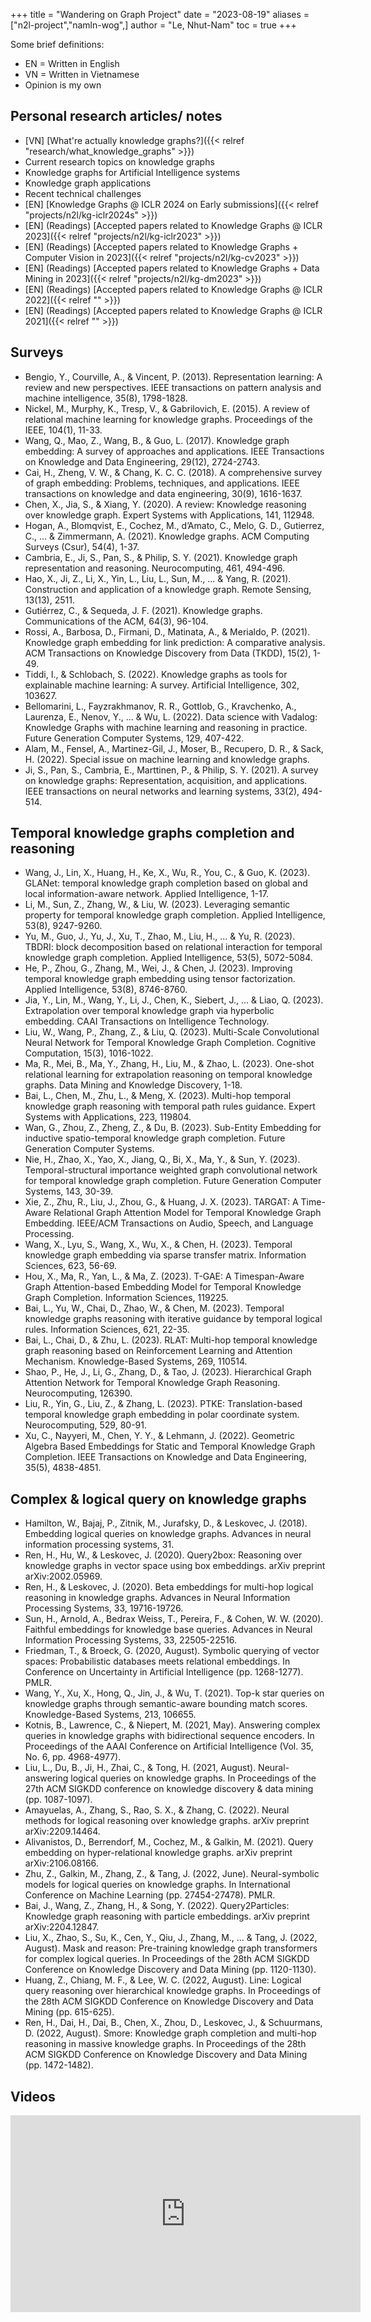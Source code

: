 +++
title = "Wandering on Graph Project"
date = "2023-08-19"
aliases = ["n2l-project","namln-wog",]
author = "Le, Nhut-Nam"
toc = true
+++

Some brief definitions:
- EN = Written in English
- VN = Written in Vietnamese
- Opinion is my own

## Personal research articles/ notes

- [VN] [What're actually knowledge graphs?]({{< relref "research/what_knowledge_graphs" >}})
- Current research topics on knowledge graphs
- Knowledge graphs for Artificial Intelligence systems
- Knowledge graph applications
- Recent technical challenges
- [EN] [Knowledge Graphs @ ICLR 2024 on Early submissions]({{< relref "projects/n2l/kg-iclr2024s" >}})
- [EN] (Readings) [Accepted papers related to Knowledge Graphs @ ICLR 2023]({{< relref "projects/n2l/kg-iclr2023" >}}) 
- [EN] (Readings) [Accepted papers related to Knowledge Graphs + Computer Vision in 2023]({{< relref "projects/n2l/kg-cv2023" >}}) 
- [EN] (Readings) [Accepted papers related to Knowledge Graphs + Data Mining in 2023]({{< relref "projects/n2l/kg-dm2023" >}})
- [EN] (Readings) [Accepted papers related to Knowledge Graphs @ ICLR 2022]({{< relref "" >}})
- [EN] (Readings) [Accepted papers related to Knowledge Graphs @ ICLR 2021]({{< relref "" >}}) 


## Surveys

- Bengio, Y., Courville, A., & Vincent, P. (2013). Representation learning: A review and new perspectives. IEEE transactions on pattern analysis and machine intelligence, 35(8), 1798-1828.
- Nickel, M., Murphy, K., Tresp, V., & Gabrilovich, E. (2015). A review of relational machine learning for knowledge graphs. Proceedings of the IEEE, 104(1), 11-33.
- Wang, Q., Mao, Z., Wang, B., & Guo, L. (2017). Knowledge graph embedding: A survey of approaches and applications. IEEE Transactions on Knowledge and Data Engineering, 29(12), 2724-2743.
- Cai, H., Zheng, V. W., & Chang, K. C. C. (2018). A comprehensive survey of graph embedding: Problems, techniques, and applications. IEEE transactions on knowledge and data engineering, 30(9), 1616-1637.
- Chen, X., Jia, S., & Xiang, Y. (2020). A review: Knowledge reasoning over knowledge graph. Expert Systems with Applications, 141, 112948.
- Hogan, A., Blomqvist, E., Cochez, M., d’Amato, C., Melo, G. D., Gutierrez, C., ... & Zimmermann, A. (2021). Knowledge graphs. ACM Computing Surveys (Csur), 54(4), 1-37.
- Cambria, E., Ji, S., Pan, S., & Philip, S. Y. (2021). Knowledge graph representation and reasoning. Neurocomputing, 461, 494-496.
- Hao, X., Ji, Z., Li, X., Yin, L., Liu, L., Sun, M., ... & Yang, R. (2021). Construction and application of a knowledge graph. Remote Sensing, 13(13), 2511.
- Gutiérrez, C., & Sequeda, J. F. (2021). Knowledge graphs. Communications of the ACM, 64(3), 96-104.
- Rossi, A., Barbosa, D., Firmani, D., Matinata, A., & Merialdo, P. (2021). Knowledge graph embedding for link prediction: A comparative analysis. ACM Transactions on Knowledge Discovery from Data (TKDD), 15(2), 1-49.
- Tiddi, I., & Schlobach, S. (2022). Knowledge graphs as tools for explainable machine learning: A survey. Artificial Intelligence, 302, 103627.
- Bellomarini, L., Fayzrakhmanov, R. R., Gottlob, G., Kravchenko, A., Laurenza, E., Nenov, Y., ... & Wu, L. (2022). Data science with Vadalog: Knowledge Graphs with machine learning and reasoning in practice. Future Generation Computer Systems, 129, 407-422.
- Alam, M., Fensel, A., Martinez-Gil, J., Moser, B., Recupero, D. R., & Sack, H. (2022). Special issue on machine learning and knowledge graphs.
- Ji, S., Pan, S., Cambria, E., Marttinen, P., & Philip, S. Y. (2021). A survey on knowledge graphs: Representation, acquisition, and applications. IEEE transactions on neural networks and learning systems, 33(2), 494-514.

## Temporal knowledge graphs completion and reasoning

- Wang, J., Lin, X., Huang, H., Ke, X., Wu, R., You, C., & Guo, K. (2023). GLANet: temporal knowledge graph completion based on global and local information-aware network. Applied Intelligence, 1-17.
- Li, M., Sun, Z., Zhang, W., & Liu, W. (2023). Leveraging semantic property for temporal knowledge graph completion. Applied Intelligence, 53(8), 9247-9260.
- Yu, M., Guo, J., Yu, J., Xu, T., Zhao, M., Liu, H., ... & Yu, R. (2023). TBDRI: block decomposition based on relational interaction for temporal knowledge graph completion. Applied Intelligence, 53(5), 5072-5084.
- He, P., Zhou, G., Zhang, M., Wei, J., & Chen, J. (2023). Improving temporal knowledge graph embedding using tensor factorization. Applied Intelligence, 53(8), 8746-8760.
- Jia, Y., Lin, M., Wang, Y., Li, J., Chen, K., Siebert, J., ... & Liao, Q. (2023). Extrapolation over temporal knowledge graph via hyperbolic embedding. CAAI Transactions on Intelligence Technology.
- Liu, W., Wang, P., Zhang, Z., & Liu, Q. (2023). Multi-Scale Convolutional Neural Network for Temporal Knowledge Graph Completion. Cognitive Computation, 15(3), 1016-1022.
- Ma, R., Mei, B., Ma, Y., Zhang, H., Liu, M., & Zhao, L. (2023). One-shot relational learning for extrapolation reasoning on temporal knowledge graphs. Data Mining and Knowledge Discovery, 1-18.
- Bai, L., Chen, M., Zhu, L., & Meng, X. (2023). Multi-hop temporal knowledge graph reasoning with temporal path rules guidance. Expert Systems with Applications, 223, 119804.
- Wan, G., Zhou, Z., Zheng, Z., & Du, B. (2023). Sub-Entity Embedding for inductive spatio-temporal knowledge graph completion. Future Generation Computer Systems.
- Nie, H., Zhao, X., Yao, X., Jiang, Q., Bi, X., Ma, Y., & Sun, Y. (2023). Temporal-structural importance weighted graph convolutional network for temporal knowledge graph completion. Future Generation Computer Systems, 143, 30-39.
- Xie, Z., Zhu, R., Liu, J., Zhou, G., & Huang, J. X. (2023). TARGAT: A Time-Aware Relational Graph Attention Model for Temporal Knowledge Graph Embedding. IEEE/ACM Transactions on Audio, Speech, and Language Processing.
- Wang, X., Lyu, S., Wang, X., Wu, X., & Chen, H. (2023). Temporal knowledge graph embedding via sparse transfer matrix. Information Sciences, 623, 56-69.
- Hou, X., Ma, R., Yan, L., & Ma, Z. (2023). T-GAE: A Timespan-Aware Graph Attention-based Embedding Model for Temporal Knowledge Graph Completion. Information Sciences, 119225.
- Bai, L., Yu, W., Chai, D., Zhao, W., & Chen, M. (2023). Temporal knowledge graphs reasoning with iterative guidance by temporal logical rules. Information Sciences, 621, 22-35.
- Bai, L., Chai, D., & Zhu, L. (2023). RLAT: Multi-hop temporal knowledge graph reasoning based on Reinforcement Learning and Attention Mechanism. Knowledge-Based Systems, 269, 110514.
- Shao, P., He, J., Li, G., Zhang, D., & Tao, J. (2023). Hierarchical Graph Attention Network for Temporal Knowledge Graph Reasoning. Neurocomputing, 126390.
- Liu, R., Yin, G., Liu, Z., & Zhang, L. (2023). PTKE: Translation-based temporal knowledge graph embedding in polar coordinate system. Neurocomputing, 529, 80-91.
- Xu, C., Nayyeri, M., Chen, Y. Y., & Lehmann, J. (2022). Geometric Algebra Based Embeddings for Static and Temporal Knowledge Graph Completion. IEEE Transactions on Knowledge and Data Engineering, 35(5), 4838-4851.


## Complex & logical query on knowledge graphs

- Hamilton, W., Bajaj, P., Zitnik, M., Jurafsky, D., & Leskovec, J. (2018). Embedding logical queries on knowledge graphs. Advances in neural information processing systems, 31.
- Ren, H., Hu, W., & Leskovec, J. (2020). Query2box: Reasoning over knowledge graphs in vector space using box embeddings. arXiv preprint arXiv:2002.05969.
- Ren, H., & Leskovec, J. (2020). Beta embeddings for multi-hop logical reasoning in knowledge graphs. Advances in Neural Information Processing Systems, 33, 19716-19726.
- Sun, H., Arnold, A., Bedrax Weiss, T., Pereira, F., & Cohen, W. W. (2020). Faithful embeddings for knowledge base queries. Advances in Neural Information Processing Systems, 33, 22505-22516.
- Friedman, T., & Broeck, G. (2020, August). Symbolic querying of vector spaces: Probabilistic databases meets relational embeddings. In Conference on Uncertainty in Artificial Intelligence (pp. 1268-1277). PMLR.
- Wang, Y., Xu, X., Hong, Q., Jin, J., & Wu, T. (2021). Top-k star queries on knowledge graphs through semantic-aware bounding match scores. Knowledge-Based Systems, 213, 106655.
- Kotnis, B., Lawrence, C., & Niepert, M. (2021, May). Answering complex queries in knowledge graphs with bidirectional sequence encoders. In Proceedings of the AAAI Conference on Artificial Intelligence (Vol. 35, No. 6, pp. 4968-4977).
- Liu, L., Du, B., Ji, H., Zhai, C., & Tong, H. (2021, August). Neural-answering logical queries on knowledge graphs. In Proceedings of the 27th ACM SIGKDD conference on knowledge discovery & data mining (pp. 1087-1097).
- Amayuelas, A., Zhang, S., Rao, S. X., & Zhang, C. (2022). Neural methods for logical reasoning over knowledge graphs. arXiv preprint arXiv:2209.14464.
- Alivanistos, D., Berrendorf, M., Cochez, M., & Galkin, M. (2021). Query embedding on hyper-relational knowledge graphs. arXiv preprint arXiv:2106.08166.
- Zhu, Z., Galkin, M., Zhang, Z., & Tang, J. (2022, June). Neural-symbolic models for logical queries on knowledge graphs. In International Conference on Machine Learning (pp. 27454-27478). PMLR.
- Bai, J., Wang, Z., Zhang, H., & Song, Y. (2022). Query2Particles: Knowledge graph reasoning with particle embeddings. arXiv preprint arXiv:2204.12847.
- Liu, X., Zhao, S., Su, K., Cen, Y., Qiu, J., Zhang, M., ... & Tang, J. (2022, August). Mask and reason: Pre-training knowledge graph transformers for complex logical queries. In Proceedings of the 28th ACM SIGKDD Conference on Knowledge Discovery and Data Mining (pp. 1120-1130).
- Huang, Z., Chiang, M. F., & Lee, W. C. (2022, August). Line: Logical query reasoning over hierarchical knowledge graphs. In Proceedings of the 28th ACM SIGKDD Conference on Knowledge Discovery and Data Mining (pp. 615-625).
- Ren, H., Dai, H., Dai, B., Chen, X., Zhou, D., Leskovec, J., & Schuurmans, D. (2022, August). Smore: Knowledge graph completion and multi-hop reasoning in massive knowledge graphs. In Proceedings of the 28th ACM SIGKDD Conference on Knowledge Discovery and Data Mining (pp. 1472-1482).

## Videos

<iframe width="560" height="315" src="https://www.youtube.com/embed/PZBm7M0HGzw?si=ZduyTLLTbprBeMfO" title="YouTube video player" frameborder="0" allow="accelerometer; autoplay; clipboard-write; encrypted-media; gyroscope; picture-in-picture; web-share" allowfullscreen></iframe>